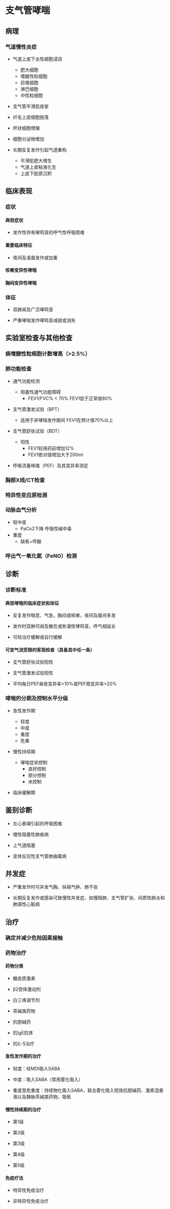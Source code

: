 # 支气管哮喘

## 病理

### 气道慢性炎症

- 气道上皮下炎性细胞浸润

    - 肥大细胞
    - 嗜酸性粒细胞
    - 巨噬细胞
    - 淋巴细胞
    - 中性粒细胞
- 支气管平滑肌痉挛
- 纤毛上皮细胞脱落
- 杯状细胞增殖
- 细胞分泌物增加
- 长期反复发作引起气道重构
  - 平滑肌肥大增生
  - 气道上皮粘液化生
  - 上皮下胶原沉积

 

## 临床表现

### 症状

#### 典型症状

- 发作性伴有哮鸣音的呼气性呼吸困难
  
#### 重要临床特征

- 夜间及凌晨发作或加重

#### 咳嗽变异性哮喘

#### 胸闷变异性哮喘

### 体征

- 双肺闻及广泛哮鸣音

- 严重哮喘发作哮鸣音减弱或消失

## 实验室检查与其他检查

### 痰嗜酸性粒细胞计数增高（>2.5%）

### 肺功能检查

- 通气功能检测
    - 阻塞性通气功能障碍
        - FEV1/FVC% < 70% FEV1低于正常值80%

- 支气管激发试验（BPT）
    - 适用于非哮喘发作期间 FEV1在预计值70%以上
- 支气管舒张试验（BDT）
  - 阳性
    - FEV1较用药前增加12%
    - FEV1绝对值增加大于200ml

- 呼吸流量峰值（PEF）及其变异率测定

### 胸部X线/CT检查

### 特异性变应原检测

### 动脉血气分析
- 轻中度 
    - PaCo2下降 呼吸性碱中毒
- 重度 
  - 缺氧+呼酸

### 呼出气一氧化氮（FeNO）检测

## 诊断

### 诊断标准

#### 典型哮喘的临床症状和体征

- 反复发作喘息、气急，胸闷或咳嗽，夜间及晨间多发

- 发作时双肺可闻及散在或弥漫性哮鸣音，呼气相延长

- 可经治疗缓解或自行缓解

#### 可变气流受限的客观检查（具备其中任一条）

- 支气管舒张试验阳性

- 支气管激发试验阳性
  
- 平均每日PEF昼夜变异率>10%或PEF周变异率>20%
  
### 哮喘的分期及控制水平分级

- 急性发作期

    - 轻度 
    - 中度 
    - 重度
    - 危重 
  
- 慢性持续期

    - 哮喘症状控制
      - 良好控制
      - 部分控制
      - 未控制
  
- 临床缓解期

## 鉴别诊断

- 左心衰竭引起的呼吸困难

- 慢性阻塞性肺疾病

- 上气道阻塞

- 变体反应性支气管肺曲霉病

## 并发症

- 严重发作时可并发气胸、纵隔气肿、肺不张

- 长期反复发作或感染可致慢性并发症，如慢阻肺、支气管扩张、间质性肺炎和肺源性心脏病

## 治疗

### 确定并减少危险因素接触

### 药物治疗

#### 药物分类

- 糖皮质激素

- β2受体激动剂

- 白三烯调节剂

- 茶碱类药物

- 抗胆碱药

- 抗IgE抗体

- 抗IL-5治疗

#### 急性发作期的治疗

- 轻度：经MDI吸入SABA

- 中度：吸入SABA（常用雾化吸入）

- 重度至危重度：持续物化吸入SABA，联合雾化吸入短效抗胆碱药、激素混悬液以及静脉茶碱类药物，吸氧

#### 慢性持续期的治疗
- 第1级 
    

- 第2级

- 第3级

- 第4级

- 第5级
  
#### 免疫疗法

- 特异性免疫治疗

- 非特异性免疫治疗